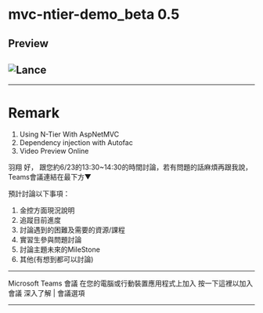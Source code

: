 # mvc-ntier-demo_beta 0.5
## Preview
![Lance](http://portal.wegames.tw/Demo.png)
--
---
# Remark
1. Using N-Tier With AspNetMVC
2. Dependency injection with Autofac
3. Video Preview Online

羽翔 好，
跟您約6/23的13:30~14:30的時間討論，若有問題的話麻煩再跟我說，
Teams會議連結在最下方▼

預計討論以下事項：
1.	金控方面現況說明
2.	追蹤目前進度
3.	討論遇到的困難及需要的資源/課程
4.	實習生參與問題討論
5.	討論主題未來的MileStone
6.	其他(有想到都可以討論)

________________________________________________________________________________ 
Microsoft Teams 會議 
在您的電腦或行動裝置應用程式上加入 
按一下這裡以加入會議 
深入了解 | 會議選項 
_____________ 
